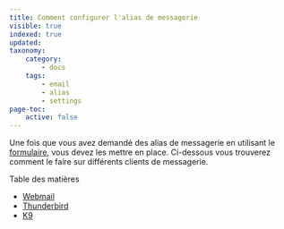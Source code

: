 ```yaml
---
title: Comment configurer l'alias de messagerie
visible: true
indexed: true
updated:
taxonomy:
    category:
        - docs
    tags:
        - email
        - alias
        - settings
page-toc:
    active: false
---
```


Une fois que vous avez demandé des alias de messagerie en utilisant le [formulaire](https://disroot.org/forms/alias-request-form), vous devez les mettre en place. Ci-dessous vous trouverez comment le faire sur différents clients de messagerie.

Table des matières
- [Webmail](webmail)
- [Thunderbird](thunderbird)
- [K9](k9)
